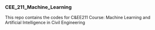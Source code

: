 ### CEE_211_Machine_Learning
This repo contains the codes for C&EE211 Course: Machine Learning and Artificial Intelligence in Civil Engineering
